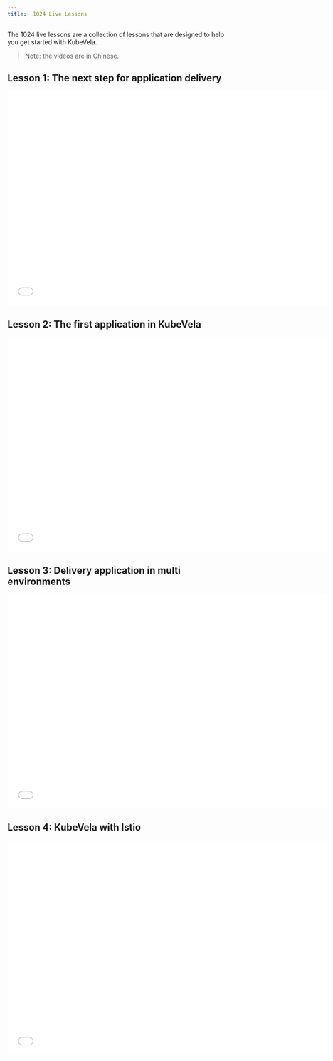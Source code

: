 ```yaml
---
title:  1024 Live Lessons
---
```


The 1024 live lessons are a collection of lessons that are designed to help you get started with KubeVela.

> Note: the videos are in Chinese.

## Lesson 1: The next step for application delivery

<iframe height="480" width="720" src="//player.bilibili.com/player.html?aid=293837622&bvid=BV1SF411e76U&cid=432099202&page=1&high_quality=1" scrolling="no" border="0" frameborder="no" framespacing="0" allowfullscreen="true"> </iframe>

## Lesson 2: The first application in KubeVela

<iframe height="480" width="720" src="//player.bilibili.com/player.html?aid=378847601&bvid=BV12f4y1M7NP&cid=432100637&page=1&high_quality=1" scrolling="no" border="0" frameborder="no" framespacing="0" allowfullscreen="true"> </iframe>

## Lesson 3: Delivery application in multi environments

<iframe height="480" width="720" src="//player.bilibili.com/player.html?aid=676288335&bvid=BV1uU4y1c7MM&cid=432635686&page=1&high_quality=1" scrolling="no" border="0" frameborder="no" framespacing="0" allowfullscreen="true"> </iframe>

## Lesson 4: KubeVela with Istio

<iframe height="480" width="720" src="//player.bilibili.com/player.html?aid=933940688&bvid=BV1HT4y1d7yx&cid=435773793&page=1&high_quality=1" scrolling="no" border="0" frameborder="no" framespacing="0" allowfullscreen="true"> </iframe>